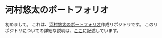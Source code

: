 # 河村悠太のポートフォリオ

初めまして。
これは、[河村悠太のポートフォリオ](https://kawaport.pages.dev)作成リポジトリです。
このリポジトリについての詳細な説明は、[ここ](./src/README.md)に記述しています。
